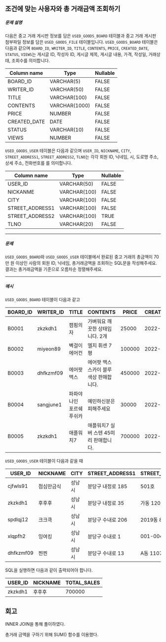 ## 조건에 맞는 사용자와 총 거래금액 조회하기

##### 문제 설명

다음은 중고 거래 게시판 정보를 담은 `USED_GOODS_BOARD` 테이블과 중고 거래 게시판 첨부파일 정보를 담은 `USED_GOODS_FILE` 테이블입니다. `USED_GOODS_BOARD` 테이블은 다음과 같으며 `BOARD_ID`, `WRITER_ID`, `TITLE`, `CONTENTS`, `PRICE`, `CREATED_DATE`, `STATUS`, `VIEWS`는 게시글 ID, 작성자 ID, 게시글 제목, 게시글 내용, 가격, 작성일, 거래상태, 조회수를 의미합니다.

| Column name  | Type          | Nullable |
| ------------ | ------------- | -------- |
| BOARD_ID     | VARCHAR(5)    | FALSE    |
| WRITER_ID    | VARCHAR(50)   | FALSE    |
| TITLE        | VARCHAR(100)  | FALSE    |
| CONTENTS     | VARCHAR(1000) | FALSE    |
| PRICE        | NUMBER        | FALSE    |
| CREATED_DATE | DATE          | FALSE    |
| STATUS       | VARCHAR(10)   | FALSE    |
| VIEWS        | NUMBER        | FALSE    |

`USED_GOODS_USER` 테이블은 다음과 같으며 `USER_ID`, `NICKNAME`, `CITY`, `STREET_ADDRESS1`, `STREET_ADDRESS2`, `TLNO`는 각각 회원 ID, 닉네임, 시, 도로명 주소, 상세 주소, 전화번호를 를 의미합니다.

| Column name     | Type         | Nullable |
| --------------- | ------------ | -------- |
| USER_ID         | VARCHAR(50)  | FALSE    |
| NICKANME        | VARCHAR(100) | FALSE    |
| CITY            | VARCHAR(100) | FALSE    |
| STREET_ADDRESS1 | VARCHAR(100) | FALSE    |
| STREET_ADDRESS2 | VARCHAR(100) | TRUE     |
| TLNO            | VARCHAR(20)  | FALSE    |

------

##### 문제

`USED_GOODS_BOARD`와 `USED_GOODS_USER` 테이블에서 완료된 중고 거래의 총금액이 70만 원 이상인 사람의 회원 ID, 닉네임, 총거래금액을 조회하는 SQL문을 작성해주세요. 결과는 총거래금액을 기준으로 오름차순 정렬해주세요.

------

##### 예시

`USED_GOODS_BOARD` 테이블이 다음과 같고

| BOARD_ID | WRITER_ID | TITLE                    | CONTENTS                                 | PRICE  | CREATED_DATE | STATUS | VIEWS |
| -------- | --------- | ------------------------ | ---------------------------------------- | ------ | ------------ | ------ | ----- |
| B0001    | zkzkdh1   | 캠핑의자                 | 가벼워요 깨끗한 상태입니다. 2개          | 25000  | 2022-11-29   | SALE   | 34    |
| B0002    | miyeon89  | 벽걸이 에어컨            | 엘지 휘센 7평                            | 100000 | 2022-11-29   | SALE   | 55    |
| B0003    | dhfkzmf09 | 에어팟 맥스              | 에어팟 맥스 스카이 블루 색상 판매합니다. | 450000 | 2022-11-26   | DONE   | 67    |
| B0004    | sangjune1 | 파파야나인 포르쉐 푸쉬카 | 예민하신분은 피해주세요                  | 30000  | 2022-11-30   | DONE   | 78    |
| B0005    | zkzkdh1   | 애플워치7                | 애플워치7 실버 스텐 45미리 판매합니다.   | 700000 | 2022-11-30   | DONE   | 99    |

`USED_GOODS_USER` 테이블이 다음과 같을 때

| USER_ID   | NICKNAME   | CITY   | STREET_ADDRESS1   | STREET_ADDRESS2 | TLNO        |
| --------- | ---------- | ------ | ----------------- | --------------- | ----------- |
| cjfwls91  | 점심만금식 | 성남시 | 분당구 내정로 185 | 501호           | 01036344964 |
| zkzkdh1   | 후후후     | 성남시 | 분당구 내정로 35  | 가동 1202호     | 01032777543 |
| spdlqj12  | 크크큭     | 성남시 | 분당구 수내로 206 | 2019동 801호    | 01087234922 |
| xlqpfh2   | 잉여킹     | 성남시 | 분당구 수내로 1   | 001-004         | 01064534911 |
| dhfkzmf09 | 찐찐       | 성남시 | 분당구 수내로 13  | A동 1107호      | 01053422914 |

SQL을 실행하면 다음과 같이 출력되어야 합니다.

| USER_ID | NICKNAME | TOTAL_SALES |
| ------- | -------- | ----------- |
| zkzkdh1 | 후후후   | 700000      |

## 회고

INNER JOIN을 통해 풀이하였다.

총거래 금액을 구하기 위해 SUM() 함수를 이용했다.